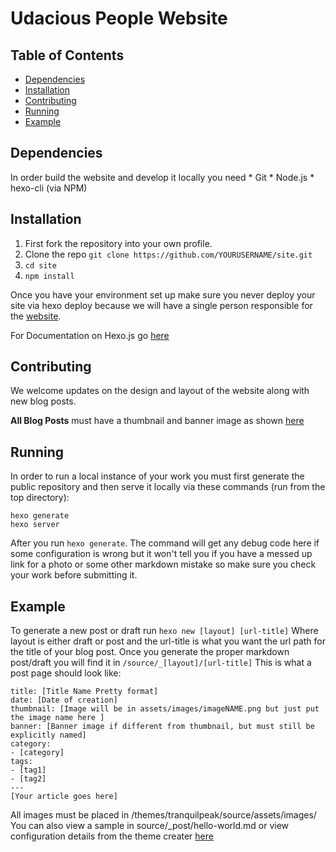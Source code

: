 # Udacious People Website 
## Table of Contents
* [Dependencies](#dependencies)
* [Installation](#installation)
* [Contributing](#contributing)
* [Running](#running)
* [Example](#example)


## Dependencies ##
In order build the website and develop it locally you need 
    * Git
    * Node.js
    * hexo-cli (via NPM)

## Installation ##
1. First fork the repository into your own profile. 
2. Clone the repo `git clone https://github.com/YOURUSERNAME/site.git`
3. `cd site`
4. `npm install`

Once you have your environment set up make sure you never deploy your site via hexo deploy because we will have a single person responsible for the [website](http://udaciouspeople.github.io).

For Documentation on Hexo.js go [here](https://hexo.io/docs/)

## Contributing ##
We welcome updates on the design and layout of the website along with new blog posts.

**All Blog Posts** must have a thumbnail and banner image as shown [here](#example)

## Running ##
In order to run a local instance of your work you must first generate the public repository and then serve it locally via these commands (run from the top directory):
```
hexo generate
hexo server
```
After you run `hexo generate`. The command  will get any debug code here if some configuration is wrong but it won't tell you if you have a messed up link for a photo or some other markdown mistake so make sure you check your work before submitting it.

## Example ##
To generate a new post or draft run `hexo new [layout] [url-title]` Where layout is either draft or post and the url-title is what you want the url path for the title of your blog post. Once you generate the proper markdown post/draft you will find it in `/source/_[layout]/[url-title]`
This is what a post page should look like:
```
title: [Title Name Pretty format]
date: [Date of creation]
thumbnail: [Image will be in assets/images/imageNAME.png but just put the image name here ]
banner: [Banner image if different from thumbnail, but must still be explicitly named]
category:
- [category]
tags:
- [tag1]
- [tag2]
---
[Your article goes here]
```
All images must be placed in /themes/tranquilpeak/source/assets/images/
You can also view a sample in source/_post/hello-world.md or view configuration details from the theme creater [here](https://github.com/LouisBarranqueiro/hexo-theme-tranquilpeak/blob/master/docs/user.md)
